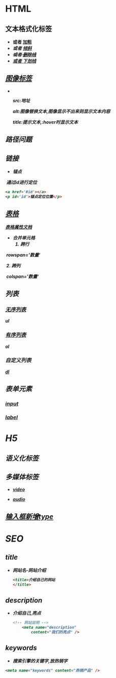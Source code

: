 # HTML

## 文本格式化标签

+ <strong/> 或者 </b> [加粗](https://developer.mozilla.org/zh-CN/docs/Web/HTML/Element/strong)
+ <em />或者</i> [倾斜](https://developer.mozilla.org/zh-CN/docs/Web/HTML/Element/em)
+ <del />或者 </s> [删除线](https://developer.mozilla.org/zh-CN/docs/Web/HTML/Element/del)
+ <ins />或者 </u> [下划线](https://developer.mozilla.org/zh-CN/docs/Web/HTML/Element/ins)

## [图像标签](https://developer.mozilla.org/zh-CN/docs/Web/HTML/Element/img)

+ <img>

  src:地址

  alt:图像替换文本,图像显示不出来则显示文本内容

  title:提示文本,:hover时显示文本

## 路径问题

## 链接

+ 锚点

​			通过id进行定位

```html	
<a href='#id'></a>
<p id='id'>锚点定位位置</p>
```

## [表格](https://developer.mozilla.org/zh-CN/docs/Web/HTML/Element/table)

[表格属性文档](https://developer.mozilla.org/zh-CN/docs/Web/HTML/Element/table#%E5%B1%9E%E6%80%A7)

+ 合并单元格
  1. 跨行

​			rowspan='数量'

​				2. 跨列

​			colspan='数量'

## 列表

### [无序列表](https://developer.mozilla.org/zh-CN/docs/Web/HTML/Element/ul)

ul

### [有序列表](https://developer.mozilla.org/zh-CN/docs/Web/HTML/Element/ol)

ol

### 自定义列表

[dl](https://developer.mozilla.org/zh-CN/docs/Web/HTML/Element/dl)

## 表单元素

### [input](https://developer.mozilla.org/zh-CN/docs/Web/HTML/Element/input)

### [label](https://www.bilibili.com/video/BV14J4114768/?p=49&vd_source=cd23ea5c7661de9d8cdf7a48eaf4f26c)

# H5

## 语义化标签

## 多媒体标签

+ [video](https://www.runoob.com/tags/tag-video.html)

+ [audio](https://www.runoob.com/tags/tag-audio.html)

## [输入框新增type](https://www.runoob.com/tags/att-input-type.html)



# SEO

## title

+ 网站名-网站介绍

  ```html
  <title>介绍自己的网站
  </title>
  ```

  

## description

+ 介绍自己,亮点

  ```html
  <!-- 网站说明 -->
      <meta name="description"
          content="我们的亮点" />
  ```

  

## keywords

+ 搜索引擎的关键字,放热销字

```html
<meta name="keywords" content="热销产品" />
```

